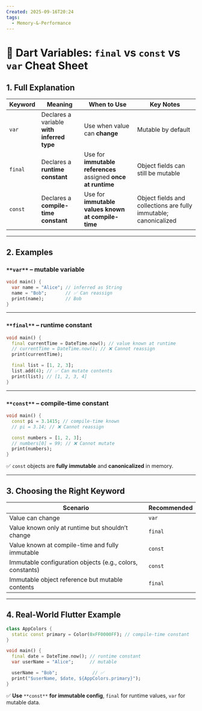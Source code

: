 ```yaml
---
Created: 2025-09-16T20:24
tags:
  - Memory-&-Performance
---
```

# 🎯 Dart Variables: `final` vs `const` vs `var` Cheat Sheet

## 1. Full Explanation

|Keyword|Meaning|When to Use|Key Notes|
|---|---|---|---|
|`var`|Declares a variable **with inferred type**|Use when value can **change**|Mutable by default|
|`final`|Declares a **runtime constant**|Use for **immutable references** assigned **once at runtime**|Object fields can still be mutable|
|`const`|Declares a **compile-time constant**|Use for **immutable values known at compile-time**|Object fields and collections are fully immutable; canonicalized|

---

## 2. Examples

### `**var**` – mutable variable

```Dart
void main() {
  var name = "Alice"; // inferred as String
  name = "Bob";       // ✅ Can reassign
  print(name);        // Bob
}

```

---

### `**final**` – runtime constant

```Dart
void main() {
  final currentTime = DateTime.now(); // value known at runtime
  // currentTime = DateTime.now(); // ❌ Cannot reassign
  print(currentTime);

  final list = [1, 2, 3];
  list.add(4); // ✅ Can mutate contents
  print(list); // [1, 2, 3, 4]
}

```

---

### `**const**` – compile-time constant

```Dart
void main() {
  const pi = 3.1415; // compile-time known
  // pi = 3.14; // ❌ Cannot reassign

  const numbers = [1, 2, 3];
  // numbers[0] = 99; // ❌ Cannot mutate
  print(numbers);
}

```

✅ `const` objects are **fully immutable** and **canonicalized** in memory.

---

## 3. Choosing the Right Keyword

|Scenario|Recommended|
|---|---|
|Value can change|`var`|
|Value known only at runtime but shouldn’t change|`final`|
|Value known at compile-time and fully immutable|`const`|
|Immutable configuration objects (e.g., colors, constants)|`const`|
|Immutable object reference but mutable contents|`final`|

---

## 4. Real-World Flutter Example

```Dart
class AppColors {
  static const primary = Color(0xFF0000FF); // compile-time constant
}

void main() {
  final date = DateTime.now(); // runtime constant
  var userName = "Alice";      // mutable

  userName = "Bob";             // ✅
  print("$userName, $date, ${AppColors.primary}");
}

```

✅ **Use** `**const**` **for immutable config**, `final` for runtime values, `var` for mutable data.